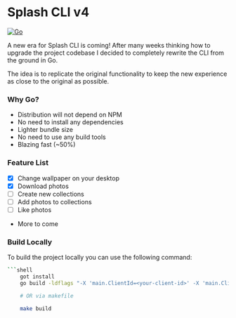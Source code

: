 # Splash CLI v4
[![Go](https://github.com/splash-cli/splash-cli/actions/workflows/go.yml/badge.svg?branch=go-rewrite&event=push)](https://github.com/splash-cli/splash-cli/actions/workflows/go.yml)

A new era for Splash CLI is coming! After many weeks
thinking how to upgrade the project codebase I decided to
completely rewrite the CLI from the ground in Go.

The idea is to replicate the original functionality to keep
the new experience as close to the original as possible.

### Why Go?
- Distribution will not depend on NPM
- No need to install any dependencies
- Lighter bundle size
- No need to use any build tools
- Blazing fast (~50%)

### Feature List
- [x] Change wallpaper on your desktop
- [x] Download photos
- [ ] Create new collections
- [ ] Add photos to collections
- [ ] Like photos
- More to come

### Build Locally
To build the project locally you can use the following command:

```bash
```shell
    got install
    go build -ldflags "-X 'main.ClientId=<your-client-id>' -X 'main.ClientSecret=<your-client-secret>'"

    # OR via makefile

    make build
```

